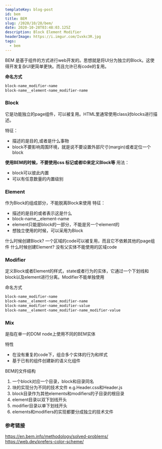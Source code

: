 ```yaml
---
templateKey: blog-post
id: bem
title: BEM
slug: /2020/10/28/bem/
date: 2020-10-28T03:48:03.125Z
description: Block Element Modifier
headerImage: https://i.imgur.com/Ivxkc3R.jpg
tags:
  - bem
---
```

BEM 是基于组件的方式进行web开发的。思想就是将UI分为独立的Block。这使得开发复杂UI更简单更快。而且允许已有code的复用。

**命名方式**
``` css
block-name_modifier-name
block-name__element-name_modifier-name
``` 
### Block
它是功能独立的page组件，可以被复用。HTML里通常使用class对blocks进行描述。
> 
特征：
- 描述的是目的,或者是什么事物
- block不要影响周围环境，就是说不要设置外部尺寸(margin)或者定位一个block

**使用BEM的时候，不要使用css 标记或者ID来定义Block等**
用法：
- block可以彼此内置
- 可以有任意数量的内置级别

### Element
作为Block的组成部分，不能脱离Block来使用
特征：
- 描述的是目的或者表示这是什么
- block-name__element-name
- element只能是block的一部分，不能是另一个element的
- 想独立使用的时候，可以采用为Block

> 
  什么时候创建Block?
  一个区域的code可以被复用，而且它不依赖其他的page组件
  什么时候创建Element?
  没有父实体不能使用的区域code


### Modifier
定义Block或者Element的样式，state或者行为的实体，它通过一个下划线和block以及element进行分离。Modifier不能单独使用

命名方式
``` css
block-name_modifier-name
block-name__element-name_modifier-name
block-name_modifier-name_modifier-value
block-name__element-name_modifier-name_modifier-value
```
###  Mix
是指在单一的DOM node上使用不同的BEM实体

特性
- 在没有重复的code下，组合多个实体的行为和样式
- 基于已有的组件创建新的语义化组件

BEM的文件结构
1. 一个block对应一个目录，block和目录同名
2. 块的实现分为不同的技术文件 e.g.Header.css和Header.js
3. block目录作为其他elements和modifiers的子目录的根目录
4. element目录以双下划线开头
5. modifier目录以单下划线开头
6. elements和modifiers的实现都要分成独立的技术文件

### 参考链接
https://en.bem.info/methodology/solved-problems/
https://web.dev/prefers-color-scheme/
